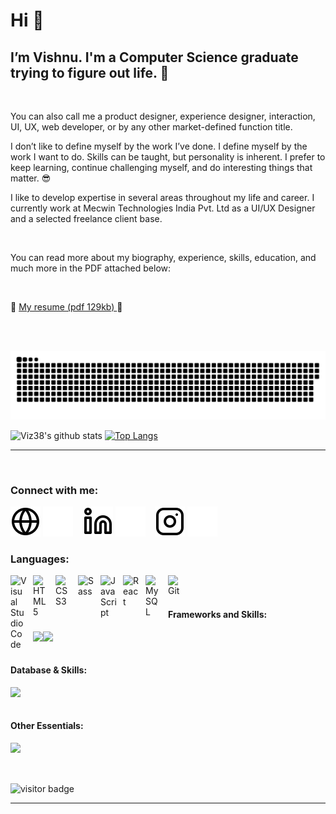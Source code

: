 # Hi 👋

## I’m Vishnu. I'm a Computer Science graduate trying to figure out life. 🤪

<br>

You can also call me a product designer, experience designer, interaction, UI, UX, web developer, or by any other market-defined function title.

I don’t like to define myself by the work I’ve done. I define myself by the work I want to do. Skills can be taught, but personality is inherent. I prefer to keep learning, continue challenging myself, and do interesting things that matter. 😎

I like to develop expertise in several areas throughout my life and career. I currently work at Mecwin Technologies India Pvt. Ltd as a UI/UX Designer and a selected freelance client base.

<br>

You can read more about my biography, experience, skills, education, and much more in the PDF attached below:

<br>

📜 <a href="https://github.com/Viz38/Viz38.github.io/raw/main/files/My_CV.pdf">My resume (pdf 129kb) </a> 📜


<br><br>

<a href=#><img src="contributions.svg"></a>

<div float="right"> 
 
 


![Viz38's github stats](https://github-readme-stats.vercel.app/api?username=Viz38&show_icons=true&theme=gruvbox) 
[![Top Langs](https://github-readme-stats.vercel.app/api/top-langs/?username=Viz38&layout=compact&theme=gruvbox)](https://github.com/anuraghazra/github-readme-stats)

 </div>
 
---

<br>

### Connect with me:

[![website](./img/globe-light.svg)](https://wish-new.me/#gh-light-mode-only)
[![website](./img/globe-dark.svg)](https://wish-new.me/#gh-dark-mode-only)
&nbsp;&nbsp;
[![website](./img/linkedin-light.svg)](https://www.linkedin.com/in/wishnew8/#gh-light-mode-only)
[![website](./img/linkedin-dark.svg)](https://www.linkedin.com/in/wishnew8/#gh-dark-mode-only)
&nbsp;&nbsp;
[![website](./img/instagram-light.svg)](https://instagram.com/wish_new8r#gh-light-mode-only)
[![website](./img/instagram-dark.svg)](https://instagram.com/wish_new8#gh-dark-mode-only)

### Languages:

<img align="left" alt="Visual Studio Code" width="26px" src="https://cdn.jsdelivr.net/gh/devicons/devicon/icons/vscode/vscode-original.svg" style="padding-right:10px;" />
<img align="left" alt="HTML5" width="26px" src="https://cdn.jsdelivr.net/gh/devicons/devicon/icons/html5/html5-original.svg" style="padding-right:10px;" />
<img align="left" alt="CSS3" width="26px" src="https://cdn.jsdelivr.net/gh/devicons/devicon/icons/css3/css3-original.svg" style="padding-right:10px;" />
<img align="left" alt="Sass" width="26px" src="https://cdn.jsdelivr.net/gh/devicons/devicon/icons/sass/sass-original.svg" style="padding-right:10px;" />
<img align="left" alt="JavaScript" width="26px" src="https://cdn.jsdelivr.net/gh/devicons/devicon/icons/javascript/javascript-original.svg" style="padding-right:10px;" />
<img align="left" alt="React" width="26px" src="https://cdn.jsdelivr.net/gh/devicons/devicon/icons/react/react-original.svg" style="padding-right:10px;" />
<img align="left" alt="MySQL" width="26px" src="https://cdn.jsdelivr.net/gh/devicons/devicon/icons/mysql/mysql-original.svg" style="padding-right:10px;" />
<img align="left" alt="Git" width="26px" src="https://cdn.jsdelivr.net/gh/devicons/devicon/icons/git/git-original.svg" style="padding-right:10px;" />

<br><br>
#### Frameworks and Skills:

<img align="left" src="https://skillicons.dev/icons?i=bootstrap,tailwind,react,redux,nextjs,vue,nuxtjs,angular" />
<img align="left" src="https://skillicons.dev/icons?i=nodejs,express,nestjs,laravel,spring,django,flask,pytorch,tensorflow,dotnet,figma,flutter,webflow,wordpress" />

<br><br>
#### Database & Skills:
     
<img align="left" src="https://skillicons.dev/icons?i=mysql,postgres,sqlite,mongodb,graphql,firebase,redis,postman" />

<br><br>
#### Other Essentials:

<img align="left" src="https://skillicons.dev/icons?i=git,gitlab,github,bash,docker,kubernetes,nginx,heroku,netlify,vercel,cloudflare,aws,gcp,azure,ai,bots" />

<br><br><br>

![visitor badge](https://komarev.com/ghpvc/?username=Viz38&color=lightgrey)

---

